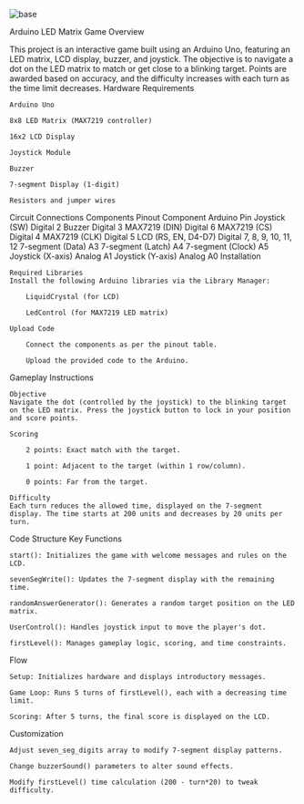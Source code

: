 ![base](https://github.com/user-attachments/assets/fc35bc1f-e242-4f15-b0b3-e05854e5eb2a)

Arduino LED Matrix Game
Overview

This project is an interactive game built using an Arduino Uno, featuring an LED matrix, LCD display, buzzer, and joystick. The objective is to navigate a dot on the LED matrix to match or get close to a blinking target. Points are awarded based on accuracy, and the difficulty increases with each turn as the time limit decreases.
Hardware Requirements

    Arduino Uno

    8x8 LED Matrix (MAX7219 controller)

    16x2 LCD Display

    Joystick Module

    Buzzer

    7-segment Display (1-digit)

    Resistors and jumper wires

Circuit Connections
Components Pinout
Component	Arduino Pin
Joystick (SW)	Digital 2
Buzzer	Digital 3
MAX7219 (DIN)	Digital 6
MAX7219 (CS)	Digital 4
MAX7219 (CLK)	Digital 5
LCD (RS, EN, D4-D7)	Digital 7, 8, 9, 10, 11, 12
7-segment (Data)	A3
7-segment (Latch)	A4
7-segment (Clock)	A5
Joystick (X-axis)	Analog A1
Joystick (Y-axis)	Analog A0
Installation

    Required Libraries
    Install the following Arduino libraries via the Library Manager:

        LiquidCrystal (for LCD)

        LedControl (for MAX7219 LED matrix)

    Upload Code

        Connect the components as per the pinout table.

        Upload the provided code to the Arduino.

Gameplay Instructions

    Objective
    Navigate the dot (controlled by the joystick) to the blinking target on the LED matrix. Press the joystick button to lock in your position and score points.

    Scoring

        2 points: Exact match with the target.

        1 point: Adjacent to the target (within 1 row/column).

        0 points: Far from the target.

    Difficulty
    Each turn reduces the allowed time, displayed on the 7-segment display. The time starts at 200 units and decreases by 20 units per turn.

Code Structure
Key Functions

    start(): Initializes the game with welcome messages and rules on the LCD.

    sevenSegWrite(): Updates the 7-segment display with the remaining time.

    randomAnswerGenerator(): Generates a random target position on the LED matrix.

    UserControl(): Handles joystick input to move the player's dot.

    firstLevel(): Manages gameplay logic, scoring, and time constraints.

Flow

    Setup: Initializes hardware and displays introductory messages.

    Game Loop: Runs 5 turns of firstLevel(), each with a decreasing time limit.

    Scoring: After 5 turns, the final score is displayed on the LCD.

Customization

    Adjust seven_seg_digits array to modify 7-segment display patterns.

    Change buzzerSound() parameters to alter sound effects.

    Modify firstLevel() time calculation (200 - turn*20) to tweak difficulty.
